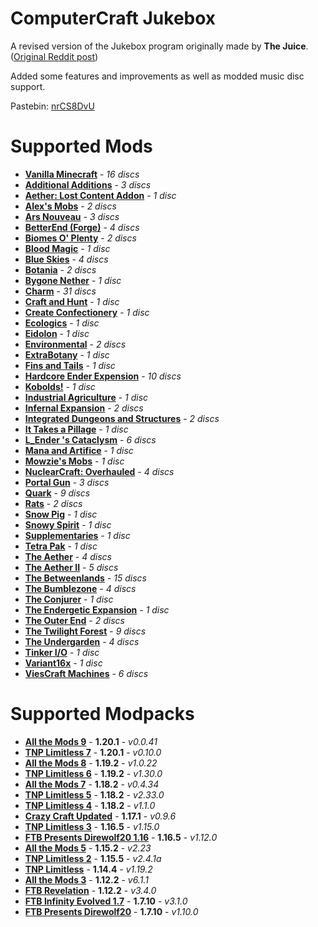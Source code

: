# ComputerCraft Jukebox

A revised version of the Jukebox program originally made by **The Juice**. ([Original Reddit post](https://www.reddit.com/r/ComputerCraft/comments/9rqk6w/jukebox_110_info_in_comments/))

Added some features and improvements as well as modded music disc support.

Pastebin: [nrCS8DvU](https://pastebin.com/nrCS8DvU)

# Supported Mods

 - [**Vanilla Minecraft**](https://www.minecraft.net) - *16 discs*
 - [**Additional Additions**](https://www.curseforge.com/minecraft/mc-mods/additional-additions-forge) - *3 discs*
 - [**Aether: Lost Content Addon**](https://www.curseforge.com/minecraft/mc-mods/aether-lost-content) - *1 disc*
 - [**Alex's Mobs**](https://www.curseforge.com/minecraft/mc-mods/alexs-mobs) - *2 discs*
 - [**Ars Nouveau**](https://www.curseforge.com/minecraft/mc-mods/ars-nouveau) - *3 discs*
 - [**BetterEnd (Forge)**](https://www.curseforge.com/minecraft/mc-mods/betterend-forge-port) - *4 discs*
 - [**Biomes O' Plenty**](https://www.curseforge.com/minecraft/mc-mods/biomes-o-plenty) - *2 discs*
 - [**Blood Magic**](https://www.curseforge.com/minecraft/mc-mods/blood-magic) - *1 disc*
 - [**Blue Skies**](https://www.curseforge.com/minecraft/mc-mods/blue-skies) - *4 discs*
 - [**Botania**](https://www.curseforge.com/minecraft/mc-mods/botania) - *2 discs*
 - [**Bygone Nether**](https://www.curseforge.com/minecraft/mc-mods/bygone-nether) - *1 disc*
 - [**Charm**](https://www.curseforge.com/minecraft/mc-mods/charm) - *31 discs*
 - [**Craft and Hunt**](https://www.curseforge.com/minecraft/mc-mods/craft-and-hunt) - *1 disc*
 - [**Create Confectionery**](https://www.curseforge.com/minecraft/mc-mods/create-confectionery) - *1 disc*
 - [**Ecologics**](https://www.curseforge.com/minecraft/mc-mods/ecologics) - *1 disc*
 - [**Eidolon**](https://www.curseforge.com/minecraft/mc-mods/eidolon) - *1 disc*
 - [**Environmental**](https://www.curseforge.com/minecraft/mc-mods/environmental) - *2 discs*
 - [**ExtraBotany**](https://www.curseforge.com/minecraft/mc-mods/extrabotany) - *1 disc*
 - [**Fins and Tails**](https://www.curseforge.com/minecraft/mc-mods/fins-and-tails) - *1 disc*
 - [**Hardcore Ender Expension**](https://www.curseforge.com/minecraft/mc-mods/hardcore-ender-expansion) - *10 discs*
 - [**Kobolds!**](https://www.curseforge.com/minecraft/mc-mods/kobolds) - *1 disc*
 - [**Industrial Agriculture**](https://www.curseforge.com/minecraft/mc-mods/industrial-agriculture) - *1 disc*
 - [**Infernal Expansion**](https://www.curseforge.com/minecraft/mc-mods/infernal-expansion) - *2 discs*
 - [**Integrated Dungeons and Structures**](https://www.curseforge.com/minecraft/mc-mods/idas) - *2 discs*
 - [**It Takes a Pillage**](https://www.curseforge.com/minecraft/mc-mods/it-takes-a-pillage) - *1 disc*
 - [**L_Ender 's Cataclysm**](https://www.curseforge.com/minecraft/mc-mods/l_ender-s-cataclysm) - *6 discs*
 - [**Mana and Artifice**](https://www.curseforge.com/minecraft/mc-mods/mana-and-artifice) - *1 disc*
 - [**Mowzie's Mobs**](https://www.curseforge.com/minecraft/mc-mods/mowzies-mobs) - *1 disc*
 - [**NuclearCraft: Overhauled**](https://www.curseforge.com/minecraft/mc-mods/nuclearcraft-overhauled) - *4 discs*
 - [**Portal Gun**](https://www.curseforge.com/minecraft/mc-mods/portal-gun) - *3 discs*
 - [**Quark**](https://www.curseforge.com/minecraft/mc-mods/quark) - *9 discs*
 - [**Rats**](https://www.curseforge.com/minecraft/mc-mods/rats) - *2 discs*
 - [**Snow Pig**](https://www.curseforge.com/minecraft/mc-mods/snow-pig) - *1 disc*
 - [**Snowy Spirit**](https://www.curseforge.com/minecraft/mc-mods/snowy-spirit) - *1 disc*
 - [**Supplementaries**](https://www.curseforge.com/minecraft/mc-mods/supplementaries) - *1 disc*
 - [**Tetra Pak**](https://www.curseforge.com/minecraft/mc-mods/tetra-pak) - *1 disc*
 - [**The Aether**](https://www.curseforge.com/minecraft/mc-mods/aether) - *4 discs*
 - [**The Aether II**](https://www.curseforge.com/minecraft/mc-mods/aether-ii) - *5 discs*
 - [**The Betweenlands**](https://www.curseforge.com/minecraft/mc-mods/angry-pixel-the-betweenlands-mod) - *15 discs*
 - [**The Bumblezone**](https://www.curseforge.com/minecraft/mc-mods/the-bumblezone-forge) - *4 discs*
 - [**The Conjurer**](https://www.curseforge.com/minecraft/mc-mods/the-conjurer) - *1 disc*
 - [**The Endergetic Expansion**](https://www.curseforge.com/minecraft/mc-mods/endergetic) - *1 disc*
 - [**The Outer End**](https://www.curseforge.com/minecraft/mc-mods/the-outer-end) - *2 discs*
 - [**The Twilight Forest**](https://www.curseforge.com/minecraft/mc-mods/the-twilight-forest) - *9 discs*
 - [**The Undergarden**](https://www.curseforge.com/minecraft/mc-mods/the-undergarden) - *4 discs*
 - [**Tinker I/O**](https://www.curseforge.com/minecraft/mc-mods/tinker-i-o) - *1 disc*
 - [**Variant16x**](https://www.curseforge.com/minecraft/mc-mods/variant16x) - *1 disc*
 - [**ViesCraft Machines**](https://www.curseforge.com/minecraft/mc-mods/viescraft-airships) - *6 discs*

# Supported Modpacks
 - [**All the Mods 9**](https://www.curseforge.com/minecraft/modpacks/all-the-mods-9) - **1.20.1** - *v0.0.41*
 - [**TNP Limitless 7**](https://www.curseforge.com/minecraft/modpacks/tnp-limitless-7) - **1.20.1** - *v0.10.0*
 - [**All the Mods 8**](https://www.curseforge.com/minecraft/modpacks/all-the-mods-8) - **1.19.2** - *v1.0.22*
 - [**TNP Limitless 6**](https://www.curseforge.com/minecraft/modpacks/tnp-limitless-6) - **1.19.2** - *v1.30.0*
 - [**All the Mods 7**](https://www.curseforge.com/minecraft/modpacks/all-the-mods-7) - **1.18.2** - *v0.4.34*
 - [**TNP Limitless 5**](https://www.curseforge.com/minecraft/modpacks/tnp-limitless-5) - **1.18.2** - *v2.33.0*
 - [**TNP Limitless 4**](https://www.curseforge.com/minecraft/modpacks/tnp-limitless-4) - **1.18.2** - *v1.1.0*
 - [**Crazy Craft Updated**](https://www.curseforge.com/minecraft/modpacks/crazy-craft-updated) - **1.17.1** - *v0.9.6*
 - [**TNP Limitless 3**](https://www.curseforge.com/minecraft/modpacks/tnp-limitless-3) - **1.16.5** - *v1.15.0*
 - [**FTB Presents Direwolf20 1.16**](https://www.feed-the-beast.com/modpack/79_ftb_presents_direwolf20_1_16) - **1.16.5** - *v1.12.0*
 - [**All the Mods 5**](https://www.curseforge.com/minecraft/modpacks/all-the-mods-5) - **1.15.2** - *v2.23*
 - [**TNP Limitless 2**](https://www.curseforge.com/minecraft/modpacks/tnp-limitless-2) - **1.15.5** - *v2.4.1a*
 - [**TNP Limitless**](https://www.curseforge.com/minecraft/modpacks/tnp-limitless) - **1.14.4** - *v1.19.2*
 - [**All the Mods 3**](https://www.curseforge.com/minecraft/modpacks/all-the-mods-3) - **1.12.2** - *v6.1.1*
 - [**FTB Revelation**](https://www.feed-the-beast.com/modpack/35_ftb_revelation) - **1.12.2** - *v3.4.0*
 - [**FTB Infinity Evolved 1.7**](https://www.feed-the-beast.com/modpack/23_ftb_infinity_evolved_1_7) - **1.7.10** - *v3.1.0*
 - [**FTB Presents Direwolf20**](https://www.feed-the-beast.com/modpack/14_ftb_presents_direwolf20) - **1.7.10** - *v1.10.0*
